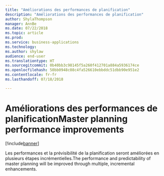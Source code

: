 ```yaml
---
title: "Améliorations des performances de planification"
description: "Améliorations des performances de planification"
author: ShylaThompson
manager: AnnBe
ms.date: 07/22/2018
ms.topic: article
ms.prod: 
ms.service: business-applications
ms.technology: 
ms.author: shylaw
audience: end-user
ms.translationtype: HT
ms.sourcegitcommit: 0b40bb3c98145f5a260f412701a884a5936174ce
ms.openlocfilehash: 50bb0948c08c4fa526610ebbddc51dbb90e951e2
ms.contentlocale: fr-fr
ms.lasthandoff: 07/18/2018

---
```


# <a name="master-planning-performance-improvements"></a><span data-ttu-id="5c351-103">Améliorations des performances de planification</span><span class="sxs-lookup"><span data-stu-id="5c351-103">Master planning performance improvements</span></span>

[!include[banner](../../includes/banner.md)]

<span data-ttu-id="5c351-104">Les performances et la prévisibilité de la planification seront améliorées en plusieurs étapes incrémentielles.</span><span class="sxs-lookup"><span data-stu-id="5c351-104">The performance and predictability of master planning will be improved through multiple, incremental enhancements.</span></span>

